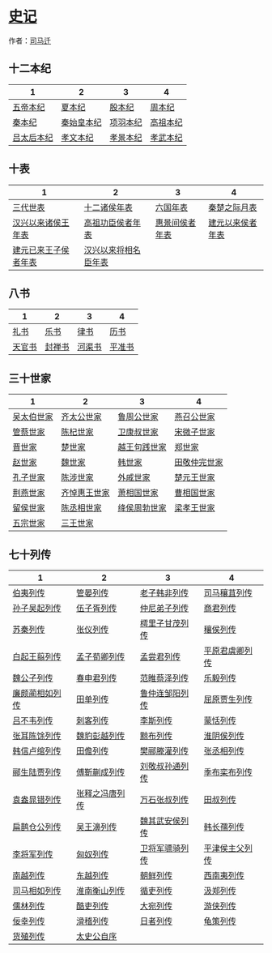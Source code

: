 # [史记](http://so.gushiwen.org/guwen/book_5.aspx)

作者：[司马迁](http://so.gushiwen.org/author_608.aspx)

## 十二本纪

| 1                 | 2                 | 3               | 4               |
| ----------------- | ----------------- | --------------- | --------------- |
| [五帝本纪](五帝本纪.md)   | [夏本纪](夏本纪.md)     | [殷本纪](殷本纪.md)   | [周本纪](周本纪.md)   |
| [秦本纪](秦本纪.md)     | [秦始皇本纪](秦始皇本纪.md) | [项羽本纪](项羽本纪.md) | [高祖本纪](高祖本纪.md) |
| [吕太后本纪](吕太后本纪.md) | [孝文本纪](孝文本纪.md)   | [孝景本纪](孝景本纪.md) | [孝武本纪](孝武本纪.md) |

## 十表

| 1                           | 2                           | 3                     | 4                       |
| --------------------------- | --------------------------- | --------------------- | ----------------------- |
| [三代世表](三代世表.md)             | [十二诸侯年表](十二诸侯年表.md)         | [六国年表](六国年表.md)       | [秦楚之际月表](秦楚之际月表.md)     |
| [汉兴以来诸侯王年表](汉兴以来诸侯王年表.md)   | [高祖功臣侯者年表](高祖功臣侯者年表.md)     | [惠景间侯者年表](惠景间侯者年表.md) | [建元以来侯者年表](建元以来侯者年表.md) |
| [建元已来王子侯者年表](建元已来王子侯者年表.md) | [汉兴以来将相名臣年表](汉兴以来将相名臣年表.md) |                       |                         |

## 八书

| 1             | 2             | 3             | 4             |
| ------------- | ------------- | ------------- | ------------- |
| [礼书](礼书.md)   | [乐书](乐书.md)   | [律书](律书.md)   | [历书](历书.md)   |
| [天官书](天官书.md) | [封禅书](封禅书.md) | [河渠书](河渠书.md) | [平准书](平准书.md) |


## 三十世家

| 1                 | 2                   | 3                   | 4                   |
| ----------------- | ------------------- | ------------------- | ------------------- |
| [吴太伯世家](吴太伯世家.md) | [齐太公世家](齐太公世家.md)   | [鲁周公世家](鲁周公世家.md)   | [燕召公世家](燕召公世家.md)   |
| [管蔡世家](管蔡世家.md)   | [陈杞世家](陈杞世家.md)     | [卫康叔世家](卫康叔世家.md)   | [宋微子世家](宋微子世家.md)   |
| [晋世家](晋世家.md)     | [楚世家](楚世家.md)       | [越王句践世家](越王句践世家.md) | [郑世家](郑世家.md)       |
| [赵世家](赵世家.md)     | [魏世家](魏世家.md)       | [韩世家](韩世家.md)       | [田敬仲完世家](田敬仲完世家.md) |
| [孔子世家](孔子世家.md)   | [陈涉世家](陈涉世家.md)     | [外戚世家](外戚世家.md)     | [楚元王世家](楚元王世家.md)   |
| [荆燕世家](荆燕世家.md)   | [齐悼惠王世家](齐悼惠王世家.md) | [萧相国世家](萧相国世家.md)   | [曹相国世家](曹相国世家.md)   |
| [留侯世家](留侯世家.md)   | [陈丞相世家](陈丞相世家.md)   | [绛侯周勃世家](绛侯周勃世家.md) | [梁孝王世家](梁孝王世家.md)   |
| [五宗世家](五宗世家.md)   | [三王世家](三王世家.md)     |                     |                     |

## 七十列传

| 1                     | 2                     | 3                     | 4                     |
| --------------------- | --------------------- | --------------------- | --------------------- |
| [伯夷列传](伯夷列传.md)       | [管晏列传](管晏列传.md)       | [老子韩非列传](老子韩非列传.md)   | [司马穰苴列传](司马穰苴列传.md)   |
| [孙子吴起列传](孙子吴起列传.md)   | [伍子胥列传](伍子胥列传.md)     | [仲尼弟子列传](仲尼弟子列传.md)   | [商君列传](商君列传.md)       |
| [苏秦列传](苏秦列传.md)       | [张仪列传](张仪列传.md)       | [樗里子甘茂列传](樗里子甘茂列传.md) | [穰侯列传](穰侯列传.md)       |
| [白起王翦列传](白起王翦列传.md)   | [孟子荀卿列传](孟子荀卿列传.md)   | [孟尝君列传](孟尝君列传.md)     | [平原君虞卿列传](平原君虞卿列传.md) |
| [魏公子列传](魏公子列传.md)     | [春申君列传](春申君列传.md)     | [范睢蔡泽列传](范睢蔡泽列传.md)   | [乐毅列传](乐毅列传.md)       |
| [廉颇蔺相如列传](廉颇蔺相如列传.md) | [田单列传](田单列传.md)       | [鲁仲连邹阳列传](鲁仲连邹阳列传.md) | [屈原贾生列传](屈原贾生列传.md)   |
| [吕不韦列传](吕不韦列传.md)     | [刺客列传](刺客列传.md)       | [李斯列传](李斯列传.md)       | [蒙恬列传](蒙恬列传.md)       |
| [张耳陈馀列传](张耳陈馀列传.md)   | [魏豹彭越列传](魏豹彭越列传.md)   | [黥布列传](黥布列传.md)       | [淮阴侯列传](淮阴侯列传.md)     |
| [韩信卢绾列传](韩信卢绾列传.md)   | [田儋列传](田儋列传.md)       | [樊郦滕灌列传](樊郦滕灌列传.md)   | [张丞相列传](张丞相列传.md)     |
| [郦生陆贾列传](郦生陆贾列传.md)   | [傅靳蒯成列传](傅靳蒯成列传.md)   | [刘敬叔孙通列传](刘敬叔孙通列传.md) | [季布栾布列传](季布栾布列传.md)   |
| [袁盎晁错列传](袁盎晁错列传.md)   | [张释之冯唐列传](张释之冯唐列传.md) | [万石张叔列传](万石张叔列传.md)   | [田叔列传](田叔列传.md)       |
| [扁鹊仓公列传](扁鹊仓公列传.md)   | [吴王濞列传](吴王濞列传.md)     | [魏其武安侯列传](魏其武安侯列传.md) | [韩长孺列传](韩长孺列传.md)     |
| [李将军列传](李将军列传.md)     | [匈奴列传](匈奴列传.md)       | [卫将军骠骑列传](卫将军骠骑列传.md) | [平津侯主父列传](平津侯主父列传.md) |
| [南越列传](南越列传.md)       | [东越列传](东越列传.md)       | [朝鲜列传](朝鲜列传.md)       | [西南夷列传](西南夷列传.md)     |
| [司马相如列传](司马相如列传.md)   | [淮南衡山列传](淮南衡山列传.md)   | [循吏列传](循吏列传.md)       | [汲郑列传](汲郑列传.md)       |
| [儒林列传](儒林列传.md)       | [酷吏列传](酷吏列传.md)       | [大宛列传](大宛列传.md)       | [游侠列传](游侠列传.md)       |
| [佞幸列传](佞幸列传.md)       | [滑稽列传](滑稽列传.md)       | [日者列传](日者列传.md)       | [龟策列传](龟策列传.md)       |
| [货殖列传](货殖列传.md)       | [太史公自序](太史公自序.md)     |                       |                       |